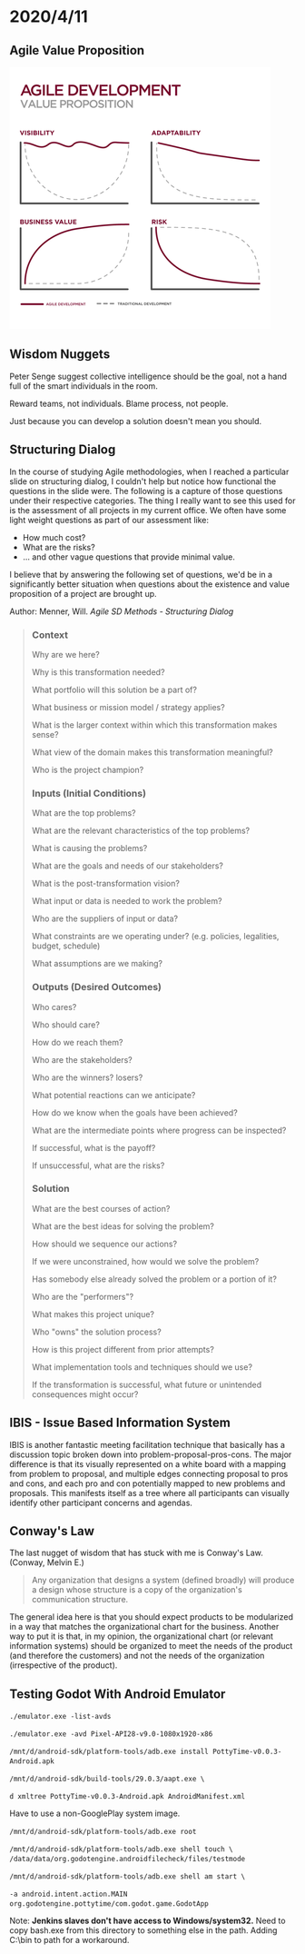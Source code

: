<!-- desc: Structured Dialog -->
# 2020/4/11

## Agile Value Proposition

![20200411-agile-value-proposition](20200411-agile-value-proposition.gif)

## Wisdom Nuggets

Peter Senge suggest collective intelligence should be the goal, not a hand full of the smart individuals in the room.

Reward teams, not individuals. Blame process, not people.

Just because you can develop a solution doesn't mean you should.



## Structuring Dialog

In the course of studying Agile methodologies, when I reached a particular slide on structuring dialog, I couldn't help but notice how functional the questions in the slide were. The following is a capture of those questions under their respective categories. The thing I really want to see this used for is the assessment of all projects in my current office. We often have some light weight questions as part of our assessment like:

* How much cost? 
* What are the risks?
* ... and other vague questions that provide minimal value.

I believe that by answering the following set of questions, we'd be in a significantly better situation when questions about the existence and value proposition of a project are brought up.

Author: Menner, Will. *Agile SD Methods - Structuring Dialog* 

> ### Context
>
> Why are we here?
>
> Why is this transformation needed?
>
> What portfolio will this solution be a part of?
>
> What business or mission model / strategy applies?
>
> What is the larger context within which this transformation makes sense?
>
> What view of the domain makes this transformation meaningful?
>
> Who is the project champion?
>
> ### Inputs (Initial Conditions)
>
> What are the top problems?
>
> What are the relevant characteristics of the top problems?
>
> What is causing the problems?
>
> What are the goals and needs of our stakeholders?
>
> What is the post-transformation vision?
>
> What input or data is needed to work the problem?
>
> Who are the suppliers of input or data?
>
> What constraints are we operating under? (e.g. policies, legalities, budget, schedule)
>
> What assumptions are we making?
>
> ### Outputs (Desired Outcomes)
>
> Who cares?
>
> Who should care?
>
> How do we reach them?
>
> Who are the stakeholders?
>
> Who are the winners? losers?
>
> What potential reactions can we anticipate?
>
> How do we know when the goals have been achieved?
>
> What are the intermediate points where progress can be inspected?
>
> If successful, what is the payoff?
>
> If unsuccessful, what are the risks?
>
> ### Solution
>
> What are the best courses of action?
>
> What are the best ideas for solving the problem?
>
> How should we sequence our actions?
>
> If we were unconstrained, how would we solve the problem?
>
> Has somebody else already solved the problem or a portion of it?
>
> Who are the "performers"?
>
> What makes this project unique?
>
> Who "owns" the solution process?
>
> How is this project different from prior attempts?
>
> What implementation tools and techniques should we use?
>
> If the transformation is successful, what future or unintended consequences might occur?



## IBIS - Issue Based Information System

IBIS is another fantastic meeting facilitation technique that basically has a discussion topic broken down into problem-proposal-pros-cons. The major difference is that its visually represented on a white board with a mapping from problem to proposal, and multiple edges connecting proposal to pros and cons, and each pro and con potentially mapped to new problems and proposals. This manifests itself as a tree where all participants can visually identify other participant concerns and agendas.

## Conway's Law

The last nugget of wisdom that has stuck with me is Conway's Law. (Conway, Melvin E.)

> Any organization that designs a system (defined broadly) will produce a design whose structure is a copy of the organization's communication structure.

The general idea here is that you should expect products to be modularized in a way that matches the organizational chart for the business. Another way to put it is that, in my opinion, the organizational chart (or relevant information systems) should be organized to meet the needs of the product (and therefore the customers) and not the needs of the organization (irrespective of the product).

## Testing Godot With Android Emulator

`./emulator.exe -list-avds`



`./emulator.exe -avd Pixel-API28-v9.0-1080x1920-x86`



`/mnt/d/android-sdk/platform-tools/adb.exe install PottyTime-v0.0.3-Android.apk`



`/mnt/d/android-sdk/build-tools/29.0.3/aapt.exe \`

`d xmltree PottyTime-v0.0.3-Android.apk AndroidManifest.xml`



Have to use a non-GooglePlay system image.

`/mnt/d/android-sdk/platform-tools/adb.exe root`



`/mnt/d/android-sdk/platform-tools/adb.exe shell touch \ /data/data/org.godotengine.androidfilecheck/files/testmode`



`/mnt/d/android-sdk/platform-tools/adb.exe shell am start \`

`-a android.intent.action.MAIN org.godotengine.pottytime/com.godot.game.GodotApp`



Note: **Jenkins slaves don't have access to Windows/system32.** Need to copy bash.exe from this directory to something else in the path.  Adding C:\bin to path for a workaround.
